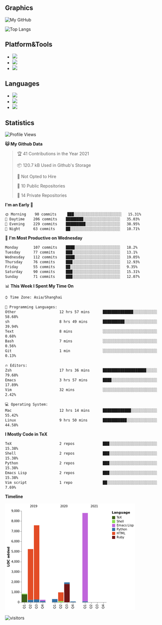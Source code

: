 ## Graphics

![My GitHub](https://github-readme-stats.vercel.app/api?username=SteamedFish&count_private=true&show_icons=true&theme=buefy&include_all_commits=false)

![Top Langs](https://github-readme-stats.vercel.app/api/top-langs/?username=SteamedFish&theme=buefy&hide=ruby&count_private=true&show_icons=true&layout=compact)

## Platform&Tools

* [![](https://img.shields.io/badge/ArchLinux--purple?style=flat-square&logo=ArchLinux)](https://www.archlinux.org/)
* [![](https://img.shields.io/badge/Gentoo-testing-purple?style=flat-square&logo=Gentoo)](https://www.gentoo.org/)
* [![](https://img.shields.io/badge/Doom%20Emacs-28-blue?style=flat-square&logo=Gnu%20emacs&logoColor=white)](https://www.gnu.org/software/emacs/)

## Languages

* [![](https://img.shields.io/badge/-Python-3776AB?style=flat-square&logo=python&logoColor=white)](https://www.python.org/)
* [![](https://img.shields.io/badge/-Bash-00ADD8?style=flat-square&logo=Gnu-bash&logoColor=white)](https://www.gnu.org/software/bash/)
* [![](https://img.shields.io/badge/-Go-00ADD8?style=flat-square&logo=go&logoColor=white)](https://golang.org/)

## Statistics

<!--START_SECTION:waka-->
![Profile Views](http://img.shields.io/badge/Profile%20Views-4-blue)

**🐱 My Github Data** 

> 🏆 41 Contributions in the Year 2021
 > 
> 📦 120.7 kB Used in Github's Storage 
 > 
> 🚫 Not Opted to Hire
 > 
> 📜 10 Public Repositories 
 > 
> 🔑 14 Private Repositories  
 > 
**I'm an Early 🐤** 

```text
🌞 Morning    90 commits     ███░░░░░░░░░░░░░░░░░░░░░░   15.31% 
🌆 Daytime    206 commits    ████████░░░░░░░░░░░░░░░░░   35.03% 
🌃 Evening    229 commits    █████████░░░░░░░░░░░░░░░░   38.95% 
🌙 Night      63 commits     ██░░░░░░░░░░░░░░░░░░░░░░░   10.71%

```
📅 **I'm Most Productive on Wednesday** 

```text
Monday       107 commits    ████░░░░░░░░░░░░░░░░░░░░░   18.2% 
Tuesday      77 commits     ███░░░░░░░░░░░░░░░░░░░░░░   13.1% 
Wednesday    112 commits    ████░░░░░░░░░░░░░░░░░░░░░   19.05% 
Thursday     76 commits     ███░░░░░░░░░░░░░░░░░░░░░░   12.93% 
Friday       55 commits     ██░░░░░░░░░░░░░░░░░░░░░░░   9.35% 
Saturday     90 commits     ███░░░░░░░░░░░░░░░░░░░░░░   15.31% 
Sunday       71 commits     ███░░░░░░░░░░░░░░░░░░░░░░   12.07%

```


📊 **This Week I Spent My Time On** 

```text
⌚︎ Time Zone: Asia/Shanghai

💬 Programming Languages: 
Other                    12 hrs 57 mins      ██████████████░░░░░░░░░░░   58.68% 
sh                       8 hrs 49 mins       ██████████░░░░░░░░░░░░░░░   39.94% 
Text                     8 mins              ░░░░░░░░░░░░░░░░░░░░░░░░░   0.68% 
Bash                     7 mins              ░░░░░░░░░░░░░░░░░░░░░░░░░   0.56% 
Git                      1 min               ░░░░░░░░░░░░░░░░░░░░░░░░░   0.13%

🔥 Editors: 
Zsh                      17 hrs 36 mins      ████████████████████░░░░░   79.68% 
Emacs                    3 hrs 57 mins       ████░░░░░░░░░░░░░░░░░░░░░   17.89% 
Vim                      32 mins             ░░░░░░░░░░░░░░░░░░░░░░░░░   2.42%

💻 Operating System: 
Mac                      12 hrs 14 mins      █████████████░░░░░░░░░░░░   55.42% 
Linux                    9 hrs 50 mins       ███████████░░░░░░░░░░░░░░   44.58%

```

**I Mostly Code in TeX** 

```text
TeX                      2 repos             ███░░░░░░░░░░░░░░░░░░░░░░   15.38% 
Shell                    2 repos             ███░░░░░░░░░░░░░░░░░░░░░░   15.38% 
Python                   2 repos             ███░░░░░░░░░░░░░░░░░░░░░░   15.38% 
Emacs Lisp               2 repos             ███░░░░░░░░░░░░░░░░░░░░░░   15.38% 
Vim script               1 repo              ██░░░░░░░░░░░░░░░░░░░░░░░   7.69%

```


**Timeline**

![Chart not found](https://raw.githubusercontent.com/SteamedFish/SteamedFish/master/charts/bar_graph.png) 


<!--END_SECTION:waka-->

![visitors](https://visitor-badge.laobi.icu/badge?page_id=SteamedFish.SteamedFish)
